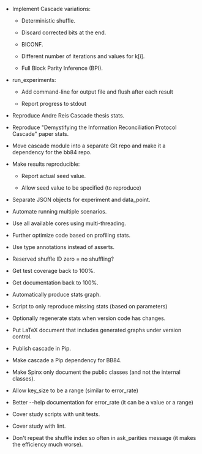 * Implement Cascade variations:

  * Deterministic shuffle.

  * Discard corrected bits at the end.

  * BICONF.

  * Different number of iterations and values for k[i].
  
  * Full Block Parity Inference (BPI).

* run_experiments:

  * Add command-line for output file and flush after each result

  * Report progress to stdout

* Reproduce Andre Reis Cascade thesis stats.

* Reproduce "Demystifying the Information Reconciliation Protocol Cascade" paper stats.

* Move cascade module into a separate Git repo and make it a dependency for the bb84 repo.

* Make results reproducible:

  * Report actual seed value.

  * Allow seed value to be specified (to reproduce)

* Separate JSON objects for experiment and data_point.

* Automate running multiple scenarios.

* Use all available cores using multi-threading.

* Further optimize code based on profiling stats.

* Use type annotations instead of asserts.

* Reserved shuffle ID zero = no shuffling?

* Get test coverage back to 100%.

* Get documentation back to 100%.

* Automatically produce stats graph.

* Script to only reproduce missing stats (based on parameters)

* Optionally regenerate stats when version code has changes.

* Put LaTeX document that includes generated graphs under version control.

* Publish cascade in Pip.

* Make cascade a Pip dependency for BB84.

* Make Spinx only document the public classes (and not the internal classes).

* Allow key_size to be a range (similar to error_rate)

* Better --help documentation for error_rate (it can be a value or a range)

* Cover study scripts with unit tests.

* Cover study with lint.

* Don't repeat the shuffle index so often in ask_parities message (it makes the efficiency much worse).